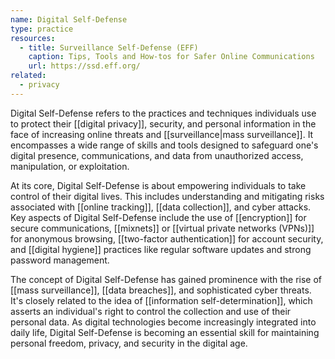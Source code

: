 ```yaml
---
name: Digital Self-Defense
type: practice
resources:
  - title: Surveillance Self-Defense (EFF)
    caption: Tips, Tools and How-tos for Safer Online Communications
    url: https://ssd.eff.org/
related:
  - privacy
---
```


Digital Self-Defense refers to the practices and techniques individuals use to protect their [[digital privacy]], security, and personal information in the face of increasing online threats and [[surveillance|mass surveillance]]. It encompasses a wide range of skills and tools designed to safeguard one's digital presence, communications, and data from unauthorized access, manipulation, or exploitation.

At its core, Digital Self-Defense is about empowering individuals to take control of their digital lives. This includes understanding and mitigating risks associated with [[online tracking]], [[data collection]], and cyber attacks. Key aspects of Digital Self-Defense include the use of [[encryption]] for secure communications, [[mixnets]] or [[virtual private networks (VPNs)]] for anonymous browsing, [[two-factor authentication]] for account security, and [[digital hygiene]] practices like regular software updates and strong password management.

The concept of Digital Self-Defense has gained prominence with the rise of [[mass surveillance]], [[data breaches]], and sophisticated cyber threats. It's closely related to the idea of [[information self-determination]], which asserts an individual's right to control the collection and use of their personal data. As digital technologies become increasingly integrated into daily life, Digital Self-Defense is becoming an essential skill for maintaining personal freedom, privacy, and security in the digital age.